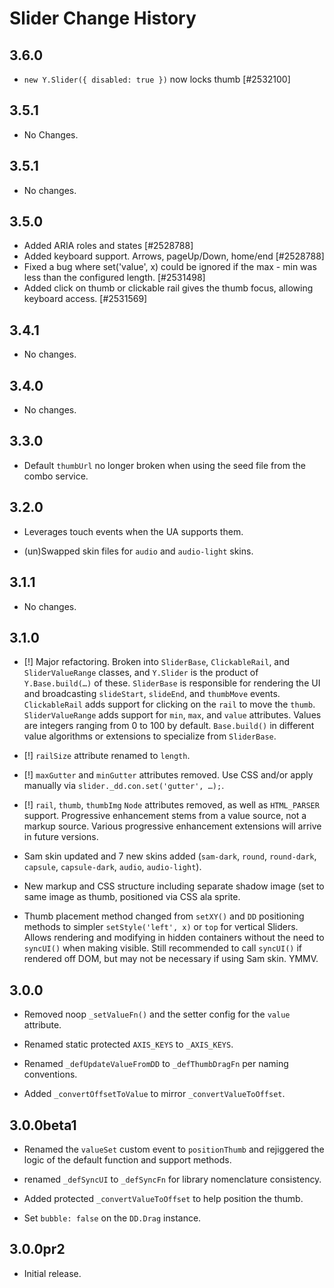Slider Change History
=====================

3.6.0
-----

  * `new Y.Slider({ disabled: true })` now locks thumb [#2532100]

3.5.1
-----

  * No Changes.

3.5.1
-----

  * No changes.

3.5.0
-----

  * Added ARIA roles and states [#2528788]
  * Added keyboard support. Arrows, pageUp/Down, home/end [#2528788]
  * Fixed a bug where set('value', x) could be ignored if the max - min was
    less than the configured length. [#2531498]
  * Added click on thumb or clickable rail gives the thumb focus, allowing 
    keyboard access. [#2531569] 

3.4.1
-----

  * No changes.

3.4.0
-----

  * No changes.

3.3.0
-----

  * Default `thumbUrl` no longer broken when using the seed file from the combo
    service.

3.2.0
-----

  * Leverages touch events when the UA supports them.

  * (un)Swapped skin files for `audio` and `audio-light` skins.

3.1.1
-----

  * No changes.

3.1.0
-----

  * [!] Major refactoring. Broken into `SliderBase`, `ClickableRail`, and
    `SliderValueRange` classes, and `Y.Slider` is the product of
    `Y.Base.build(…)` of these. `SliderBase` is responsible for rendering the UI
    and broadcasting `slideStart`, `slideEnd`, and `thumbMove` events.
    `ClickableRail` adds support for clicking on the `rail` to move the `thumb`.
    `SliderValueRange` adds support for `min`, `max`, and `value` attributes.
    Values are integers ranging from 0 to 100 by default. `Base.build()` in
    different value algorithms or extensions to specialize from `SliderBase`.

  * [!] `railSize` attribute renamed to `length`.

  * [!] `maxGutter` and `minGutter` attributes removed. Use CSS and/or apply
    manually via `slider._dd.con.set('gutter', …);`.

  * [!] `rail`, `thumb`, `thumbImg` `Node` attributes removed, as well as
    `HTML_PARSER` support. Progressive enhancement stems from a value source,
    not a markup source. Various progressive enhancement extensions will arrive
    in future versions.

  * Sam skin updated and 7 new skins added (`sam-dark`, `round`, `round-dark`,
    `capsule`, `capsule-dark`, `audio`, `audio-light`).

  * New markup and CSS structure including separate shadow image (set to same
    image as thumb, positioned via CSS ala sprite.

  * Thumb placement method changed from `setXY()` and `DD` positioning methods
    to simpler `setStyle('left', x)` or `top` for vertical Sliders. Allows
    rendering and modifying in hidden containers without the need to `syncUI()`
    when making visible. Still recommended to call `syncUI()` if rendered off
    DOM, but may not be necessary if using Sam skin. YMMV.

3.0.0
-----

  * Removed noop `_setValueFn()` and the setter config for the `value`
    attribute.

  * Renamed static protected `AXIS_KEYS` to `_AXIS_KEYS`.

  * Renamed `_defUpdateValueFromDD` to `_defThumbDragFn` per naming conventions.

  * Added `_convertOffsetToValue` to mirror `_convertValueToOffset`.

3.0.0beta1
----------

  * Renamed the `valueSet` custom event to `positionThumb` and rejiggered the
    logic of the default function and support methods.

  * renamed `_defSyncUI` to `_defSyncFn` for library nomenclature consistency.

  * Added protected `_convertValueToOffset` to help position the thumb.

  * Set `bubble: false` on the `DD.Drag` instance.

3.0.0pr2
--------

  * Initial release.
